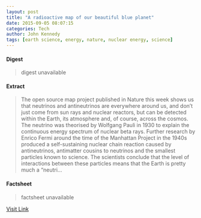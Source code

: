 ```yaml
---
layout: post
title: "A radioactive map of our beautiful blue planet"
date: 2015-09-05 08:07:15
categories: Tech
author: John Kennedy
tags: [earth science, energy, nature, nuclear energy, science]
---
```



#### Digest
>digest unavailable

#### Extract
>The open source map project published in Nature this week shows us that neutrinos and antineutrinos are everywhere around us, and don’t just come from sun rays and nuclear reactors, but can be detected within the Earth, its atmosphere and, of course, across the cosmos. The neutrino was theorised by Wolfgang Pauli in 1930 to explain the continuous energy spectrum of nuclear beta rays. Further research by Enrico Fermi around the time of the Manhattan Project in the 1940s produced a self-sustaining nuclear chain reaction caused by antineutrinos, antimatter cousins to neutrinos and the smallest particles known to science. The scientists conclude that the level of interactions between these particles means that the Earth is pretty much a “neutri...

#### Factsheet
>factsheet unavailable

[Visit Link](https://www.siliconrepublic.com/earth-science/2015/09/05/a-radioactive-map-of-our-beautiful-blue-planet)


